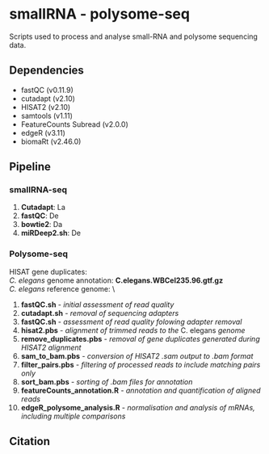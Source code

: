 # smallRNA - polysome-seq
Scripts used to process and analyse small-RNA and polysome sequencing data.

## Dependencies
* fastQC (v0.11.9)
* cutadapt (v2.10)
* HISAT2 (v2.10)
* samtools (v1.11)
* FeatureCounts Subread (v2.0.0)
* edgeR (v3.11)
* biomaRt (v2.46.0)
 

## Pipeline
### smallRNA-seq
1. **Cutadapt**: La
2. **fastQC**: De
3. **bowtie2**: Da
4. **miRDeep2.sh**: De

### Polysome-seq

HISAT gene duplicates: \
_C. elegans_ genome annotation: **C.elegans.WBCel235.96.gtf.gz**\
_C. elegans_ reference genome: \


1. **fastQC.sh** - _initial assessment of read quality_
2. **cutadapt.sh** - _removal of sequencing adapters_
3. **fastQC.sh** - _assessment of read quality folowing adapter removal_
4. **hisat2.pbs** - _alignment of trimmed reads to the_ C. elegans _genome_
5.  **remove_duplicates.pbs** - _removal of gene duplicates generated during HISAT2 alignment_
6. **sam_to_bam.pbs** - _conversion of HISAT2 .sam output to .bam format_
7.  **filter_pairs.pbs** - _filtering of processed reads to include matching pairs only_
8.  **sort_bam.pbs** - _sorting of .bam files for annotation_
9.  **featureCounts_annotation.R** - _annotation and quantification of aligned reads_
10. **edgeR_polysome_analysis.R** - _normalisation and analysis of mRNAs, including multiple comparisons_



## Citation
